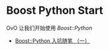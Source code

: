# Boost Python Start

OvO 让我们开始使用 _Boost::Python_

- [Boost::Python 入坑随笔 （一）](https://github.com/NagiSenbon/Boost_Python_Start/blob/master/start/start_cn.md#boostpython-%E5%85%A5%E5%9D%91%E9%9A%8F%E7%AC%94-%E4%B8%80)
